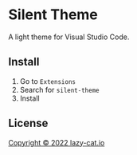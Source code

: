 # Silent Theme

A light theme for Visual Studio Code.

## Install

1. Go to `Extensions`
2. Search for `silent-theme`
3. Install

## License

[Copyright © 2022 lazy-cat.io](./license)
